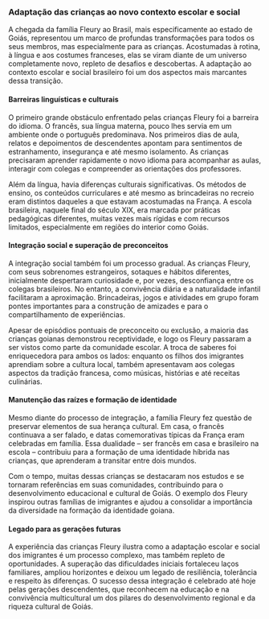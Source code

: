 ### Adaptação das crianças ao novo contexto escolar e social

A chegada da família Fleury ao Brasil, mais especificamente ao estado de Goiás, representou um marco de profundas transformações para todos os seus membros, mas especialmente para as crianças. Acostumadas à rotina, à língua e aos costumes franceses, elas se viram diante de um universo completamente novo, repleto de desafios e descobertas. A adaptação ao contexto escolar e social brasileiro foi um dos aspectos mais marcantes dessa transição.

#### Barreiras linguísticas e culturais

O primeiro grande obstáculo enfrentado pelas crianças Fleury foi a barreira do idioma. O francês, sua língua materna, pouco lhes servia em um ambiente onde o português predominava. Nos primeiros dias de aula, relatos e depoimentos de descendentes apontam para sentimentos de estranhamento, insegurança e até mesmo isolamento. As crianças precisaram aprender rapidamente o novo idioma para acompanhar as aulas, interagir com colegas e compreender as orientações dos professores.

Além da língua, havia diferenças culturais significativas. Os métodos de ensino, os conteúdos curriculares e até mesmo as brincadeiras no recreio eram distintos daqueles a que estavam acostumadas na França. A escola brasileira, naquele final do século XIX, era marcada por práticas pedagógicas diferentes, muitas vezes mais rígidas e com recursos limitados, especialmente em regiões do interior como Goiás.

#### Integração social e superação de preconceitos

A integração social também foi um processo gradual. As crianças Fleury, com seus sobrenomes estrangeiros, sotaques e hábitos diferentes, inicialmente despertaram curiosidade e, por vezes, desconfiança entre os colegas brasileiros. No entanto, a convivência diária e a naturalidade infantil facilitaram a aproximação. Brincadeiras, jogos e atividades em grupo foram pontes importantes para a construção de amizades e para o compartilhamento de experiências.

Apesar de episódios pontuais de preconceito ou exclusão, a maioria das crianças goianas demonstrou receptividade, e logo os Fleury passaram a ser vistos como parte da comunidade escolar. A troca de saberes foi enriquecedora para ambos os lados: enquanto os filhos dos imigrantes aprendiam sobre a cultura local, também apresentavam aos colegas aspectos da tradição francesa, como músicas, histórias e até receitas culinárias.

#### Manutenção das raízes e formação de identidade

Mesmo diante do processo de integração, a família Fleury fez questão de preservar elementos de sua herança cultural. Em casa, o francês continuava a ser falado, e datas comemorativas típicas da França eram celebradas em família. Essa dualidade – ser francês em casa e brasileiro na escola – contribuiu para a formação de uma identidade híbrida nas crianças, que aprenderam a transitar entre dois mundos.

Com o tempo, muitas dessas crianças se destacaram nos estudos e se tornaram referências em suas comunidades, contribuindo para o desenvolvimento educacional e cultural de Goiás. O exemplo dos Fleury inspirou outras famílias de imigrantes e ajudou a consolidar a importância da diversidade na formação da identidade goiana.

#### Legado para as gerações futuras

A experiência das crianças Fleury ilustra como a adaptação escolar e social dos imigrantes é um processo complexo, mas também repleto de oportunidades. A superação das dificuldades iniciais fortaleceu laços familiares, ampliou horizontes e deixou um legado de resiliência, tolerância e respeito às diferenças. O sucesso dessa integração é celebrado até hoje pelas gerações descendentes, que reconhecem na educação e na convivência multicultural um dos pilares do desenvolvimento regional e da riqueza cultural de Goiás.